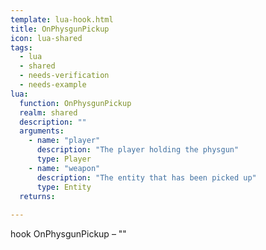 ```yaml
---
template: lua-hook.html
title: OnPhysgunPickup
icon: lua-shared
tags:
  - lua
  - shared
  - needs-verification
  - needs-example
lua:
  function: OnPhysgunPickup
  realm: shared
  description: ""
  arguments:
    - name: "player"
      description: "The player holding the physgun"
      type: Player
    - name: "weapon"
      description: "The entity that has been picked up"
      type: Entity
  returns:
    
---
```


<div class="lua__search__keywords">
hook OnPhysgunPickup &#x2013; ""
</div>

